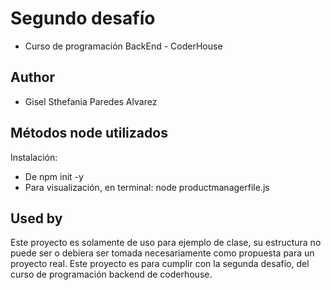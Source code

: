 # Segundo desafío

- Curso de programación BackEnd - CoderHouse

## Author

- Gisel Sthefania Paredes Alvarez

## Métodos node utilizados 

Instalación:
* De npm init -y
* Para visualización, en terminal: node productmanagerfile.js

## Used by

Este proyecto es solamente de uso para ejemplo de clase, su estructura no puede ser o debiera ser tomada necesariamente como propuesta para un proyecto real.
Este proyecto es para cumplir con la segunda desafío, del curso de programación backend de coderhouse.